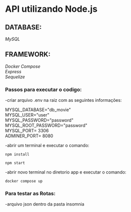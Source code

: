 # API utilizando Node.js 

## DATABASE:

*MySQL*

## FRAMEWORK:

*Docker Compose*  
*Express*  
*Sequelize*  

### Passos para executar o codigo:

-criar arquivo .env na raiz com as seguintes informações:

MYSQL_DATABASE="db_movie"  
MYSQL_USER="user"  
MYSQL_PASSWORD="password"  
MYSQL_ROOT_PASSWORD="password"  
MYSQL_PORT= 3306  
ADMINER_PORT= 8080  

-abrir um terminal e executar o comando:

```npm install```   

```npm start```

-abrir novo terminal no diretorio app e executar o comando:

```docker compose up```

### Para testar as Rotas:

-arquivo json dentro da pasta insomnia